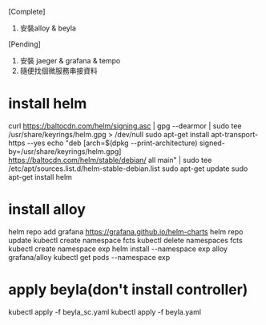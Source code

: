 [Complete]
1. 安裝alloy & beyla

[Pending]
1. 安裝 jaeger & grafana & tempo
2. 隨便找個微服務串接資料

# install helm
curl https://baltocdn.com/helm/signing.asc | gpg --dearmor | sudo tee /usr/share/keyrings/helm.gpg > /dev/null
sudo apt-get install apt-transport-https --yes
echo "deb [arch=$(dpkg --print-architecture) signed-by=/usr/share/keyrings/helm.gpg] https://baltocdn.com/helm/stable/debian/ all main" | sudo tee /etc/apt/sources.list.d/helm-stable-debian.list
sudo apt-get update
sudo apt-get install helm

# install alloy
helm repo add grafana https://grafana.github.io/helm-charts
helm repo update
kubectl create namespace fcts
kubectl delete namespaces fcts
kubectl create namespace exp
helm install --namespace exp alloy grafana/alloy
kubectl get pods --namespace exp

# apply beyla(don't install controller)
kubectl apply -f beyla_sc.yaml
kubectl apply -f beyla.yaml
